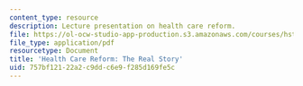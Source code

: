 ```yaml
---
content_type: resource
description: Lecture presentation on health care reform.
file: https://ol-ocw-studio-app-production.s3.amazonaws.com/courses/hst-934j-introduction-to-global-medicine-bioscience-technologies-disparities-strategies-spring-2010/757bf12122a2c9ddc6e9f285d169fe5c_MITHST_934JS10_lecture4.pdf
file_type: application/pdf
resourcetype: Document
title: 'Health Care Reform: The Real Story'
uid: 757bf121-22a2-c9dd-c6e9-f285d169fe5c
---
```

